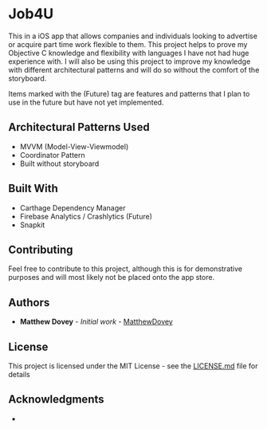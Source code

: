 # Job4U

This in a iOS app that allows companies and individuals looking to advertise or acquire part time work flexible to them. This project helps to prove my Objective C knowledge and flexibility with languages I have not had huge experience with. I will also be using this project to improve my knowledge with different architectural patterns and will do so without the comfort of the storyboard.

Items marked with the (Future) tag are features and patterns that I plan to use in the future but have not yet implemented.

## Architectural Patterns Used

* MVVM (Model-View-Viewmodel)
* Coordinator Pattern
* Built without storyboard

## Built With

* Carthage Dependency Manager
* Firebase Analytics / Crashlytics (Future)
* Snapkit

## Contributing

Feel free to contribute to this project, although this is for demonstrative purposes and will most likely not be placed onto the app store.

## Authors

* **Matthew Dovey** - *Initial work* - [MatthewDovey](https://github.com/MatthewDovey)

## License

This project is licensed under the MIT License - see the [LICENSE.md](LICENSE.md) file for details

## Acknowledgments

* 
